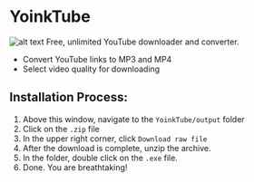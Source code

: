 # YoinkTube
![alt text](https://github.com/aliakseibohdan/YoinkTube/blob/main/YoinkTube/images/logo.png)
Free, unlimited YouTube downloader and converter. 

- Convert YouTube links to MP3 and MP4
- Select video quality for downloading
## Installation Process:
1. Above this window, navigate to the `YoinkTube/output` folder
2. Click on the `.zip` file 
3. In the upper right corner, click `Download raw file`
4. After the download is complete, unzip the archive.
5. In the folder, double click on the `.exe` file.
6. Done. You are breathtaking!
